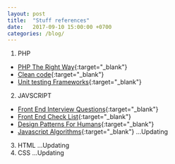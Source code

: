 ```yaml
---
layout: post
title:  "Stuff references"
date:   2017-09-10 15:00:00 +0700
categories: /blog/
---
```

1. PHP
* [PHP The Right Way](https://github.com/codeguy/php-the-right-way){:target="_blank"}
* [Clean code](https://github.com/jupeter/clean-code-php/){:target="_blank"}
* [Unit testing Frameworks](https://github.com/sebastianbergmann/phpunit){:target="_blank"}

2. JAVSCRIPT
* [Front End Interview Questions](https://github.com/khan4019/front-end-Interview-Questions){:target="_blank"}
* [Front End Check List](https://github.com/thedaviddias/Front-End-Checklist){:target="_blank"}
* [Design Patterns For Humans](https://github.com/sohamkamani/javascript-design-patterns-for-humans){:target="_blank"}
* [Javascript Algorithms](https://github.com/trekhleb/javascript-algorithms){:target="_blank"}
...Updating
3. HTML
...Updating
4. CSS
...Updating
